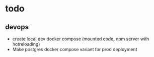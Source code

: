 # todo


## devops

* create local dev docker compose (mounted code, npm server with hotreloading)
* Make postgres docker compose variant for prod deployment
